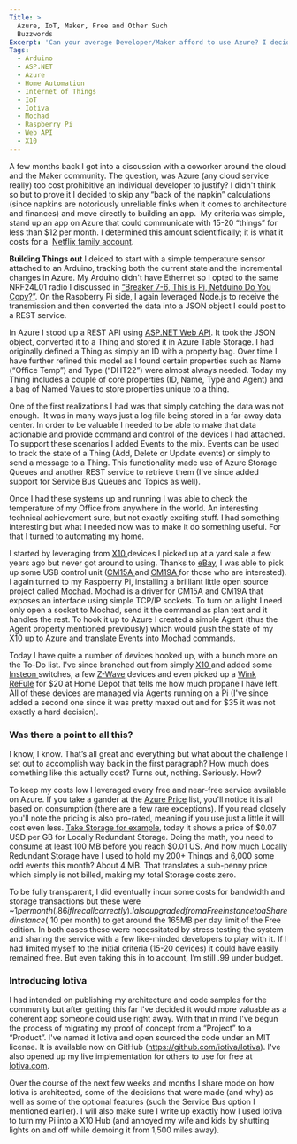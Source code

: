 ```yaml
---
Title: >
  Azure, IoT, Maker, Free and Other Such
  Buzzwords
Excerpt: 'Can your average Developer/Maker afford to use Azure? I decided to skip any “back of the napkin” calculations (since most napkins are notoriously unreliable finks when it comes to architecture and finances) and actually build something.  My criteria was simple, stand up an app on Azure that could communicate with 15-20 “things” for less than $12 per month. I determined this amount scientifically; it is what it costs for a 4-Screen Netflix account. I failed, it ended up being free. '
Tags:
  - Arduino
  - ASP.NET
  - Azure
  - Home Automation
  - Internet of Things
  - IoT
  - Iotiva
  - Mochad
  - Raspberry Pi
  - Web API
  - X10
---
```

A few months back I got into a discussion with a coworker around the cloud and the Maker community. The question, was Azure (any cloud service really) too cost prohibitive an individual developer to justify? I didn't think so but to prove it I decided to skip any “back of the napkin” calculations (since napkins are notoriously unreliable finks when it comes to architecture and finances) and move directly to building an app.  My criteria was simple, stand up an app on Azure that could communicate with 15-20 “things” for less than $12 per month. I determined this amount scientifically; it is what it costs for a  <a href="http://netflix.com" target="_blank">Netflix family account</a>.

<strong>Building Things out</strong>
I deiced to start with a simple temperature sensor attached to an Arduino, tracking both the current state and the incremental changes in Azure. My Arduino didn't have Ethernet so I opted to the same NRF24L01 radio I discussed in <a href="http://massivescale.azurewebsites.net/breaker-7-6-this-is-pi-netduino-do-you-copy/" target="_blank">“Breaker 7-6, This is Pi, Netduino Do You Copy?”</a>. On the Raspberry Pi side, I again leveraged Node.js to receive the transmission and then converted the data into a JSON object I could post to a REST service.

In Azure I stood up a REST API using <a href="http://www.asp.net/web-api" target="_blank">ASP.NET Web API</a>. It took the JSON object, converted it to a Thing and stored it in Azure Table Storage. I had originally defined a Thing as simply an ID with a property bag. Over time I have further refined this model as I found certain properties such as Name (“Office Temp”) and Type (“DHT22”) were almost always needed. Today my Thing includes a couple of core properties (ID, Name, Type and Agent) and a bag of Named Values to store properties unique to a thing.

One of the first realizations I had was that simply catching the data was not enough.  It was in many ways just a log file being stored in a far-away data center. In order to be valuable I needed to be able to make that data actionable and provide command and control of the devices I had attached. To support these scenarios I added Events to the mix. Events can be used to track the state of a Thing (Add, Delete or Update events) or simply to send a message to a Thing. This functionality made use of Azure Storage Queues and another REST service to retrieve them (I’ve since added support for Service Bus Queues and Topics as well).

Once I had these systems up and running I was able to check the temperature of my Office from anywhere in the world. An interesting technical achievement sure, but not exactly exciting stuff. I had something interesting but what I needed now was to make it do something useful. For that I turned to automating my home.

I started by leveraging from <a href="http://http://www.x10.com/" target="_blank">X10 </a>devices I picked up at a yard sale a few years ago but never got around to using. Thanks to <a href="http://www.ebay.com/sch/i.html?_nkw=x10" target="_blank">eBay</a>, I was able to pick up some USB control unit (<a href="http://kbase.x10.com/wiki/CM15A" target="_blank">CM15A </a>and <a href="http://kbase.x10.com/wiki/CM19A" target="_blank">CM19A </a>for those who are interested). I again turned to my Raspberry Pi, installing a brilliant little open source project called <a href="http://x10linux.blogspot.com/2012/08/installing-mochad-on-raspberry-pi.html" target="_blank">Mochad</a>. Mochad is a driver for CM15A and CM19A that exposes an interface using simple TCP/IP sockets. To turn on a light I need only open a socket to Mochad, send it the command as plan text and it handles the rest. To hook it up to Azure I created a simple Agent (thus the Agent property mentioned previously) which would push the state of my X10 up to Azure and translate Events into Mochad commands.

Today I have quite a number of devices hooked up, with a bunch more on the To-Do list. I've since branched out from simply <a href="http://x10.com" target="_blank">X10 </a>and added some <a href="http://insteon.com" target="_blank">Insteon </a>switches, a few <a href="z-wave.com" target="_blank">Z-Wave</a> devices and even picked up a <a href="http://www.quirky.com/shop/732" target="_blank">Wink ReFule</a> for $20 at Home Depot that tells me how much propane I have left. All of these devices are managed via Agents running on a Pi (I've since added a second one since it was pretty maxed out and for $35 it was not exactly a hard decision).
<h3><strong>Was there a point to all this?</strong></h3>
I know, I know. That’s all great and everything but what about the challenge I set out to accomplish way back in the first paragraph? How much does something like this actually cost? Turns out, nothing. Seriously. How?

To keep my costs low I leveraged every free and near-free service available on Azure. If you take a gander at the <a href="http://azure.microsoft.com/en-us/pricing/overview/" target="_blank">Azure Price</a> list, you'll notice it is all based on consumption (there are a few rare exceptions). If you read closely you'll note the pricing is also pro-rated, meaning if you use just a little it will cost even less. <a href="http://azure.microsoft.com/en-us/pricing/details/storage/" target="_blank">Take Storage for example</a>, today it shows a price of $0.07 USD per GB for Locally Redundant Storage. Doing the math, you need to consume at least 100 MB before you reach $0.01 US. And how much Locally Redundant Storage have I used to hold my 200+ Things and 6,000 some odd events this month? About 4 MB. That translates a sub-penny price which simply is not billed, making my total Storage costs zero.

To be fully transparent, I did eventually incur some costs for bandwidth and storage transactions but these were ~$1 per month (.86 if I recall correctly). I also upgraded from a Free instance to a Shared instance (~$10 per month) to get around the 165MB per day limit of the Free edition. In both cases these were necessitated by stress testing the system and sharing the service with a few like-minded developers to play with it. If I had limited myself to the initial criteria (15-20 devices) it could have easily remained free. But even taking this in to account, I’m still .99 under budget.
<h3><strong>Introducing Iotiva</strong></h3>
I had intended on publishing my architecture and code samples for the community but after getting this far I've decided it would more valuable as a coherent app someone could use right away. With that in mind I've begun the process of migrating my proof of concept from a “Project” to a “Product”. I've named it Iotiva and open sourced the code under an MIT license. It is available now on GitHub (<a href="https://github.com/iotiva/Iotiva">https://github.com/iotiva/Iotiva</a>). I've also opened up my live implementation for others to use for free at <a href="http://www.iotiva.com" target="_blank">Iotiva.com</a>.

Over the course of the next few weeks and months I share mode on how Iotiva is architected, some of the decisions that were made (and why) as well as some of the optional features (such the Service Bus option I mentioned earlier). I will also make sure I write up exactly how I used Iotiva to turn my Pi into a X10 Hub (and annoyed my wife and kids by shutting lights on and off while demoing it from 1,500 miles away).